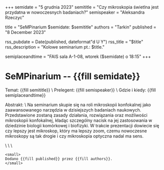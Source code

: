 +++
semidate = "5 grudnia 2023"
semititle = "Czy mikroskopia świetlna jest przydatna w nowoczesnych badaniach?"
semispeaker = "Aleksandra Rzeczyc"

title = "SeMPinarium $semidate: $semititle"
authors = "Tarkin"
published = "8 December 2023"

rss_pubdate = Date(published, dateformat"d U Y")
rss_title = "$title"
rss_description = "Kolowe seminarium pt.: $title."

semiplaceandtime = "FAIS sala A-1-08, wtorek ($semidate) o 18:15"
+++

# SeMPinarium -- {{fill semidate}}

Temat: {{fill semititle}} \\
Prelegent: {{fill semispeaker}} \\
Gdzie i kiedy: {{fill semiplaceandtime}}

Abstrakt: \\
Na seminarium skupie się na roli mikroskopii konfokalnej jako zaawansowanego narzędzia w dzisiejszych badaniach naukowych. Przedstawione zostaną zasady działania, rozwiązania oraz możliwości mikroskopii konfokalnej, kładąc szczególny nacisk na jej zastosowania w dziedzinie biologii komórkowej i biofizyki. W trakcie prezentacji dowiecie się czy lepszy jest mikroskop, który ma lepszy zoom, czemu nowoczesne mikroskopy są tak drogie i czy mikroskopia optyczna nadal ma sens.

\\ \\ \\
~~~
<small>
Dodano {{fill published}} przez {{fill authors}}.
</small>
~~~
